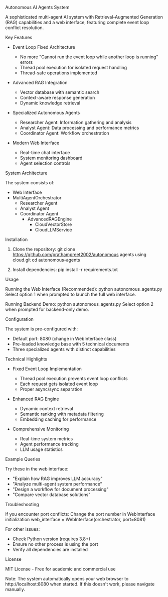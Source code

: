 Autonomous AI Agents System

A sophisticated multi-agent AI system with Retrieval-Augmented Generation (RAG) capabilities and a web interface, featuring complete event loop conflict resolution.

Key Features

- Event Loop Fixed Architecture
  - No more "Cannot run the event loop while another loop is running" errors
  - Thread pool execution for isolated request handling
  - Thread-safe operations implemented

- Advanced RAG Integration
  - Vector database with semantic search
  - Context-aware response generation
  - Dynamic knowledge retrieval

- Specialized Autonomous Agents
  - Researcher Agent: Information gathering and analysis
  - Analyst Agent: Data processing and performance metrics
  - Coordinator Agent: Workflow orchestration

- Modern Web Interface
  - Real-time chat interface
  - System monitoring dashboard
  - Agent selection controls

System Architecture

The system consists of:
- Web Interface
- MultiAgentOrchestrator
  - Researcher Agent
  - Analyst Agent
  - Coordinator Agent
    - AdvancedRAGEngine
      - CloudVectorStore
      - CloudLLMService

Installation

1. Clone the repository:
   git clone https://github.com/prathampreet2002/autonomous agents using cloud.git
   cd autonomous-agents

2. Install dependencies:
   pip install -r requirements.txt

Usage

Running the Web Interface (Recommended):
python autonomous_agents.py
Select option 1 when prompted to launch the full web interface.

Running Backend Demo:
python autonomous_agents.py
Select option 2 when prompted for backend-only demo.

Configuration

The system is pre-configured with:
- Default port: 8080 (change in WebInterface class)
- Pre-loaded knowledge base with 5 technical documents
- Three specialized agents with distinct capabilities

Technical Highlights

- Fixed Event Loop Implementation
  - Thread pool execution prevents event loop conflicts
  - Each request gets isolated event loop
  - Proper async/sync separation

- Enhanced RAG Engine
  - Dynamic context retrieval
  - Semantic ranking with metadata filtering
  - Embedding caching for performance

- Comprehensive Monitoring
  - Real-time system metrics
  - Agent performance tracking
  - LLM usage statistics

Example Queries

Try these in the web interface:
- "Explain how RAG improves LLM accuracy"
- "Analyze multi-agent system performance"
- "Design a workflow for document processing"
- "Compare vector database solutions"

Troubleshooting

If you encounter port conflicts:
Change the port number in WebInterface initialization
web_interface = WebInterface(orchestrator, port=8081)

For other issues:
- Check Python version (requires 3.8+)
- Ensure no other process is using the port
- Verify all dependencies are installed

License

MIT License - Free for academic and commercial use

Note: The system automatically opens your web browser to http://localhost:8080 when started. If this doesn't work, please navigate manually.
